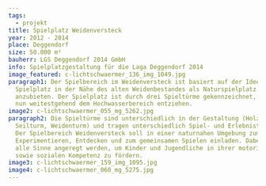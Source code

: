 ```yaml
---
tags:
  - projekt
title: Spielplatz Weidenversteck
year: 2012 - 2014
place: Deggendorf
size: 50.000 m²
bauherr: LGS Deggendorf 2014 GmbH
info: Spielplatzgestaltung für die Laga Deggendorf 2014
image_featured: c-lichtschwaermer_136_img_1049.jpg
paragraph1: Der Spielbereich im Weidenversteck ist basiert auf der Idee, einen
  Spielplatz in der Nähe des alten Weidenbestandes als Naturspielplatz
  anzubieten. Der Spielplatz ist durch drei Spieltürme gekennzeichnet, die sich
  nun weitestgehend dem Hochwasserbereich entziehen.
image2: c-lichtschwaermer_055_mg_5262.jpg
paragraph2: Die Spieltürme sind unterschiedlich in der Gestaltung (Holzturm,
  Seilturm, Weidenturm) und tragen unterschiedlich Spiel- und Erlebnisthemen.
  Der Spielbereich Weidenversteck soll in einer naturnahen Umgebung zum
  Experimentieren, Entdecken und zum gemeinsamen Spielen einladen. Dabei sollen
  alle Sinne angeregt werden, um Kinder und Jugendliche in ihrer motorischen
  sowie sozialen Kompetenz zu fördern.
image3: c-lichtschwaermer_159_img_1095.jpg
image4: c-lichtschwaermer_060_mg_5275.jpg
---
```

